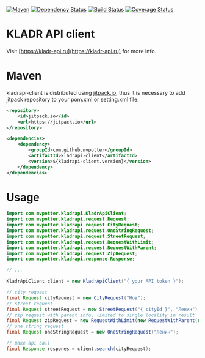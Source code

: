 [![Maven](https://img.shields.io/github/tag/mvpotter/kladr-api-client.svg?label=maven)](https://jitpack.io/#mvpotter/kladr-api-client)
[![Dependency Status](https://www.versioneye.com/user/projects/58e76d4626a5bb003f581a3c/badge.svg?style=flat-square)](https://www.versioneye.com/user/projects/58e76d4626a5bb003f581a3c)
[![Build Status](https://travis-ci.org/mvpotter/kladr-api-client.svg)](https://travis-ci.org/mvpotter/kladr-api-client)
[![Coverage Status](https://coveralls.io/repos/github/mvpotter/kladr-api-client/badge.svg?branch=master)](https://coveralls.io/github/mvpotter/kladr-api-client?branch=master)

# KLADR API client

Visit [https://kladr-api.ru](https://kladr-api.ru) for more info.

# Maven

kladrapi-client is distributed using [jitpack.io](https://jitpack.io/), thus it is necessary to add jitpack repository
to your pom.xml or setting.xml file.

```xml
<repository>
    <id>jitpack.io</id>
    <url>https://jitpack.io</url>
</repository>

<dependencies>
    <dependency>
        <groupId>com.github.mvpotter</groupId>
        <artifactId>kladrapi-client</artifactId>
        <version>${kladrapi-client.version}</version>
    </dependency>
</dependencies>
```

# Usage

```java
import com.mvpotter.kladrapi.KladrApiClient;
import com.mvpotter.kladrapi.request.Request;
import com.mvpotter.kladrapi.request.CityRequest;
import com.mvpotter.kladrapi.request.OneStringRequest;
import com.mvpotter.kladrapi.request.StreetRequest;
import com.mvpotter.kladrapi.request.RequestWithLimit;
import com.mvpotter.kladrapi.request.RequestWithParent;
import com.mvpotter.kladrapi.request.ZipRequest;
import com.mvpotter.kladrapi.response.Response;

// ...

KladrApiClient client = new KladrApiClient("{ your API token }");

// city request
final Request cityRequest = new CityRequest("Нов");
// street request
final Request streetRequest = new StreetRequest("{ cityId }", "Ленин");
// zip request with parent info, limited to single locality in result
final Request zipRequest = new RequestWithLimit(new RequestWithParent(new ZipRequest("630001")), 1);
// one string request
final Request oneStringRequest = new OneStringRequest("Ленин");

// make api call
final Response respones = client.search(cityRequest);

```